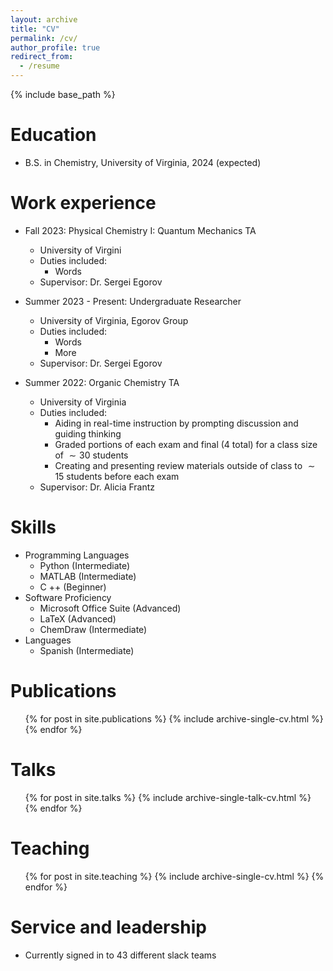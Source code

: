 ```yaml
---
layout: archive
title: "CV"
permalink: /cv/
author_profile: true
redirect_from:
  - /resume
---
```


{% include base_path %}

Education
======
* B.S. in Chemistry, University of Virginia, 2024 (expected)

Work experience
======
* Fall 2023: Physical Chemistry I: Quantum Mechanics TA
  * University of Virgini
  * Duties included:
    * Words
  * Supervisor: Dr. Sergei Egorov

* Summer 2023 - Present: Undergraduate Researcher 
  * University of Virginia, Egorov Group
  * Duties included:
    * Words
    * More 
  * Supervisor: Dr. Sergei Egorov

* Summer 2022: Organic Chemistry TA
  * University of Virginia
  * Duties included: 
    * Aiding in real-time instruction by prompting discussion and guiding thinking
    * Graded portions of each exam and final (4 total) for a class size of $\sim 30$ students
    * Creating and presenting review materials outside of class to $\sim 15$ students before each exam
  * Supervisor: Dr. Alicia Frantz
  
Skills
======
* Programming Languages
  * Python (Intermediate)
  * MATLAB (Intermediate)
  * C ++ (Beginner)   
* Software Proficiency 
  * Microsoft Office Suite (Advanced)
  * LaTeX (Advanced)
  * ChemDraw (Intermediate)
* Languages 
  * Spanish (Intermediate)   

Publications
======
  <ul>{% for post in site.publications %}
    {% include archive-single-cv.html %}
  {% endfor %}</ul>
  
Talks
======
  <ul>{% for post in site.talks %}
    {% include archive-single-talk-cv.html %}
  {% endfor %}</ul>
  
Teaching
======
  <ul>{% for post in site.teaching %}
    {% include archive-single-cv.html %}
  {% endfor %}</ul>
  
Service and leadership
======
* Currently signed in to 43 different slack teams
